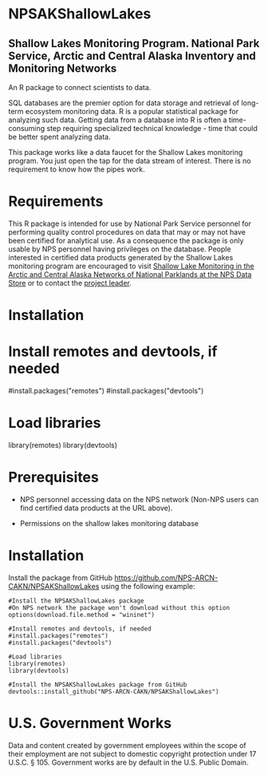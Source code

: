 # NPSAKShallowLakes

## Shallow Lakes Monitoring Program. National Park Service, Arctic and Central Alaska Inventory and Monitoring Networks

An R package to connect scientists to data.

SQL databases are the premier option for data storage and retrieval of long-term ecosystem monitoring data. R is a popular statistical package for analyzing such data. Getting data from a database into R is often a time-consuming step requiring specialized technical knowledge - time that could be better spent analyzing data.

This package works like a data faucet for the Shallow Lakes monitoring program. You just open the tap for the data stream of interest. There is no requirement to know how the pipes work.

# Requirements

This R package is intended for use by National Park Service personnel for performing quality control procedures on data that may or may not have been certified for analytical use. As a consequence the package is only usable by NPS personnel having privileges on the database. People interested in certified data products generated by the Shallow Lakes monitoring program are encouraged to visit [Shallow Lake Monitoring in the Arctic and Central Alaska Networks of National Parklands at the NPS Data Store](https://irma.nps.gov/DataStore/Reference/Profile/2215910 "https://irma.nps.gov/DataStore/Reference/Profile/2215910") or to contact the [project leader](https://www.nps.gov/im/cakn/shallowlakes.htm).

# Installation

# Install remotes and devtools, if needed

#install.packages("remotes") #install.packages("devtools")

# Load libraries

library(remotes) library(devtools)

# Prerequisites

-   NPS personnel accessing data on the NPS network (Non-NPS users can find certified data products at the URL above).

-   Permissions on the shallow lakes monitoring database

# Installation

Install the package from GitHub <https://github.com/NPS-ARCN-CAKN/NPSAKShallowLakes> using the following example:

```         
#Install the NPSAKShallowLakes package
#On NPS network the package won't download without this option
options(download.file.method = "wininet")

#Install remotes and devtools, if needed
#install.packages("remotes")
#install.packages("devtools")

#Load libraries
library(remotes)
library(devtools)

#Install the NPSAKShallowLakes package from GitHub
devtools::install_github("NPS-ARCN-CAKN/NPSAKShallowLakes")
```

# U.S. Government Works

Data and content created by government employees within the scope of their employment are not subject to domestic copyright protection under 17 U.S.C. § 105. Government works are by default in the U.S. Public Domain.

